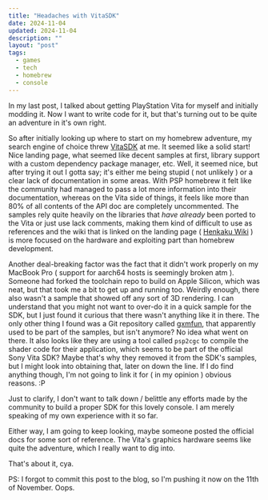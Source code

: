 ```yaml
---
title: "Headaches with VitaSDK"
date: 2024-11-04
updated: 2024-11-04
description: ""
layout: "post"
tags:
  - games
  - tech
  - homebrew
  - console
---
```


In my last post, I talked about getting PlayStation Vita for myself and initially modding it.
Now I want to write code for it, but that's turning out to be quite an adventure in it's own right.

So after initially looking up where to start on my homebrew adventure, my search engine of choice threw [VitaSDK](https://vitasdk.org/) at me.
It seemed like a solid start!
Nice landing page, what seemed like decent samples at first, library support with a custom dependency package manager, etc.
Well, it seemed nice, but after trying it out I gotta say; it's either me being stupid ( not unlikely ) or a clear lack of documentation in some areas.
With PSP homebrew it felt like the community had managed to pass a lot more information into their documentation, whereas on the Vita side of things,
it feels like more than 80% of all contents of the API doc are completely uncommented.
The samples rely quite heavily on the libraries that *have already* been ported to the Vita or just use lack comments, making them kind of difficult to use as references and
the wiki that is linked on the landing page ( [Henkaku Wiki](https://wiki.henkaku.xyz/vita/Main_Page) ) is more focused on the hardware and exploiting part than homebrew development.

Another deal-breaking factor was the fact that it didn't work properly on my MacBook Pro ( support for aarch64 hosts is seemingly broken atm ).
Someone had forked the toolchain repo to build on Apple Silicon, which was neat, but that took me a bit to get up and running too.
Weirdly enough, there also wasn't a sample that showed off any sort of 3D rendering.
I can understand that you might not want to over-do it in a quick sample for the SDK, but I just found it curious that there wasn't anything like it in there.
The only other thing I found was a Git repository called [gxmfun](https://github.com/xerpi/gxmfun), that apparently used to be part of the samples, but isn't anymore?
No idea what went on there.
It also looks like they are using a tool called `psp2cgc` to compile the shader code for their application, which seems to be part of the official Sony Vita SDK?
Maybe that's why they removed it from the SDK's samples, but I might look into obtaining that, later on down the line.
If I do find anything though, I'm not going to link it for ( in my opinion ) obvious reasons. :P

Just to clarify, I don't want to talk down / belittle any efforts made by the community to build a proper SDK for this lovely console.
I am merely speaking of my own experience with it so far.

Either way, I am going to keep looking, maybe someone posted the official docs for some sort of reference.
The Vita's graphics hardware seems like quite the adventure, which I really want to dig into.

That's about it, cya.

PS: I forgot to commit this post to the blog, so I'm pushing it now on the 11th of November. Oops.

